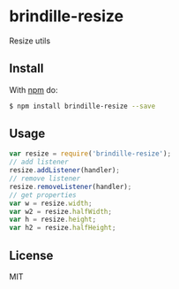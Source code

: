# brindille-resize
Resize utils

## Install

With [npm](http://npmjs.org) do:

```bash
$ npm install brindille-resize --save
```

## Usage

```js
var resize = require('brindille-resize');
// add listener
resize.addListener(handler);
// remove listener
resize.removeListener(handler);
// get properties
var w = resize.width;
var w2 = resize.halfWidth;
var h = resize.height;
var h2 = resize.halfHeight;
```

## License

MIT